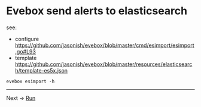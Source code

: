 # Evebox send alerts to elasticsearch

see:

* configure https://github.com/jasonish/evebox/blob/master/cmd/esimport/esimport.go#L93
* template https://github.com/jasonish/evebox/blob/master/resources/elasticsearch/template-es5x.json


```
evebox esimport -h
```

----

Next -> [Run](run.md)
